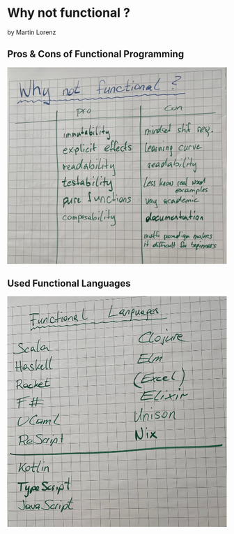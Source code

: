 # Why not functional ?

by Martin Lorenz

## Pros & Cons of Functional Programming
![Pros & Cons of functional programming](./ProsCons.jpeg)

## Used Functional Languages
![Used functional languages](./UsedLanguages.jpeg)
